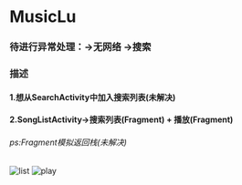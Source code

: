 # MusicLu

### 待进行异常处理：->无网络   ->搜索

### 描述
#### 1.想从SearchActivity中加入搜索列表(未解决)
#### 2.SongListActivity->搜索列表(Fragment) + 播放(Fragment)  
###### ps:Fragment模拟返回栈(未解决)
   
![list](https://github.com/Anbeautifulday/MusicRoom/blob/master/pic/pic/list.png)
![play](https://github.com/Anbeautifulday/MusicRoom/blob/master/pic/pic/play.png)
